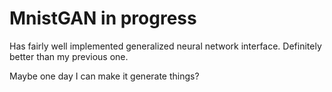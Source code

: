 # MnistGAN in progress

Has fairly well implemented generalized neural network interface. Definitely better than my previous one.

Maybe one day I can make it generate things?